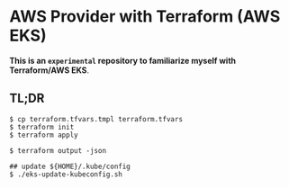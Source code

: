# AWS Provider with Terraform (AWS EKS)
**This is an `experimental` repository to familiarize myself with Terraform/AWS EKS**.

## TL;DR
```
$ cp terraform.tfvars.tmpl terraform.tfvars
$ terraform init
$ terraform apply

$ terraform output -json

## update ${HOME}/.kube/config
$ ./eks-update-kubeconfig.sh
```
